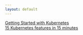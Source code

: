 ```yaml
---
layout: default
---
```

[Getting Started with Kubernetes](https://youtu.be/_vHTaIJm9uY)  
[15 Kubernetes features in 15 minutes](https://youtu.be/o85VR90RGNQ)
